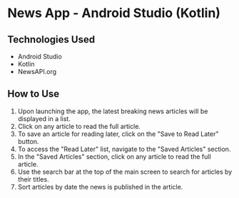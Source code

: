 # News App - Android Studio (Kotlin)

## Technologies Used

- Android Studio
- Kotlin
- NewsAPI.org

## How to Use

1. Upon launching the app, the latest breaking news articles will be displayed in a list.
2. Click on any article to read the full article.
3. To save an article for reading later, click on the "Save to Read Later" button.
4. To access the "Read Later" list, navigate to the "Saved Articles" section.
5. In the "Saved Articles" section, click on any article to read the full article.
6. Use the search bar at the top of the main screen to search for articles by their titles.
7. Sort articles by date the news is published in the article.
